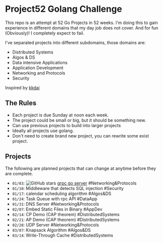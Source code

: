 # Project52 Golang Challenge

This repo is an attempt at 52 Go Projects in 52 weeks. I'm doing this to gain experience in different domains that my day job does not cover. And for fun (Obviously)! I completely expect to fail. 

I've separated projects into different subdomains, those domains are:

* Distributed Systems
* Algos & DS
* Data intensive Applications
* Application Development
* Networking and Protocols
* Security

Inspired by [kkdai](https://github.com/kkdai/project52)

## The Rules

* Each project is due Sunday at noon each week.
* The project could be small or big, but it should be something new.
* Can use previous projects to build into larger projects
* Ideally all projects use golang.
* Don't need to create brand new project, you can rewrite some exist project.

## Projects

The following are planned projects that can change at anytime before they are complete.

* `01/03`: ![GitHub stars](https://img.shields.io/github/stars/danielbh/hello-grpc-go?style=social) [grpc go server](https://github.com/danielbh/hello-grpc-go) #Networking&Protocols
* `01/10`: Middleware that detects SQL injection #Security
* `01/17`: calendar scheduling algorithm #Algos&DS
* `01/24`: Task Queue with rpc API #DataApp
* `01/31`: DNS Server #Networking&Protocols
* `02/07`: Embed Static Files in Binary #AppDev
* `02/14`: CP Demo (CAP theorem) #DistributedSystems
* `02/21`: AP Demo (CAP theorem) #DistributedSystems
* `02/28`: UDP Server #Networking&Protocols
* `03/07`: Knapsack Algorithm #Algos&DS
* `03/14`: Write-Through Cache #DistributedSystems
